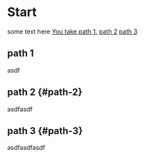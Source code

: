 # Start

some text here
[You take path 1.](#path-1)
[path 2](#path-2)
[path 3](#path-3)

## path 1

asdf

## path 2 {#path-2}

asdfasdf

## path 3 {#path-3}

asdfasdfasdf
